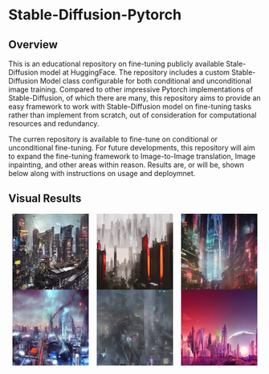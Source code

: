 # Stable-Diffusion-Pytorch

## Overview
This is an educational repository on fine-tuning publicly available Stale-Diffusion model at HuggingFace. The repository includes a custom Stable-Diffusion Model class configurable for both conditional and unconditional image training. Compared to other impressive Pytorch implementations of Stable-Diffusion, of which there are many, this repository aims to provide an easy framework to work with Stable-Diffusion model on fine-tuning tasks rather than implement from scratch, out of consideration for computational resources and redundancy. 

The curren repository is available to fine-tune on conditional or unconditional fine-tuning. For future developments, this repository will aim to expand the fine-tuning framework to Image-to-Image translation, Image inpainting, and other areas within reason. Results are, or will be, shown below along with instructions on usage and deploymnet.

## Visual Results
<div style="display: flex; justify-content: space-around;">
    <img src="resources/result_0.png" alt="Stable-Diffusion Image 0" style="width: 30%;">
    <img src="resources/result_1.png" alt="Stable-Diffusion Image 1" style="width: 30%;">
    <img src="resources/result_2.png" alt="Stable-Diffusion Image 2" style="width: 30%;">
</div>

<div style="display: flex; justify-content: space-around;">
    <img src="resources/result_3.png" alt="Stable-Diffusion Image 3" style="width: 30%;">
    <img src="resources/result_4.png" alt="Stable-Diffusion Image 4" style="width: 30%;">
    <img src="resources/result_5.png" alt="Stable-Diffusion Image 5" style="width: 30%;">
</div>
